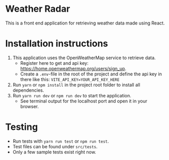 # Weather Radar

This is a front end application for retrieving weather data made using React.

# Installation instructions

1. This application uses the OpenWeatherMap service to retrieve data. 
    - Register here to get and api key: https://home.openweathermap.org/users/sign_up.
    - Create a `.env`-file in the root of the project and define the api key in there like this:
      `VITE_API_KEY=YOUR_API_KEY_HERE`
2. Run `yarn` or `npm install` in the project root folder to install all dependencies.
3. Run `yarn run dev` or `npm run dev` to start the application.
    - See terminal output for the localhost port and open it in your browser.

# Testing

- Run tests with `yarn run test` or `npm run test`.
- Test files can be found under `src/tests`.
- Only a few sample tests exist right now.